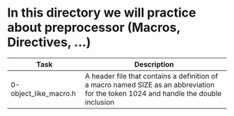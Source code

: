 # In this directory we will practice about preprocessor (Macros, Directives, ...)
| Task			| Description																|
| --------------------- | ------------------------------------------------------------------------------------------------------------------------------------- |
| 0-object_like_macro.h | A header file that contains a definition of a macro named SIZE as an abbreviation for the token 1024 and handle the double inclusion  |
